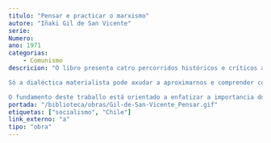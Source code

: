 ```yaml
---
titulo: "Pensar e practicar o marxismo"
autore: "Iñaki Gil de San Vicente"
serie:
Numero:
ano: 1971
categorias:
    - Comunismo
descricion: "O libro presenta catro percorridos históricos e críticos a través dos medios de produción, as loitas populares e as ideoloxías como fíos condutores. Cada un deles responden a propostas expositivas diferentes, mais todos eles  complementarios e necesarios.

Só a dialéctica materialista pode axudar a aproximarnos e comprender con solvencia a natureza complexa e dinámica da realidade, en que conflitos e contradicións internas son os auténticos motores do desenvolvemento da historia humana. Sirva de proba todos os casos de estudo abordados, mesmo algúns dos cales –sempre desde a obrigada concisión– son analizados desde ángulos diferentes.

O fundamento deste traballo está orientado a enfatizar a importancia do estudo e debate da militancia no seo dos colectivos que loitan, para desvendar en cada situación concreta e momento concreto, o movemento interno que a aparencia parece querer ocultar."
portada: "/biblioteca/obras/Gil-de-San-Vicente_Pensar.gif"
etiquetas: ["socialismo", "Chile"]
link_externo: "a"
tipo: "obra"
---
```

